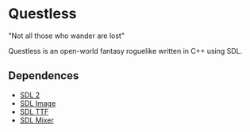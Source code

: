 # Questless
"Not all those who wander are lost"

Questless is an open-world fantasy roguelike written in C++ using SDL.

Dependences
-----------
  * [SDL 2](https://www.libsdl.org/download-2.0.php)
  * [SDL Image](https://www.libsdl.org/projects/SDL_image/)
  * [SDL TTF](https://www.libsdl.org/projects/SDL_ttf/)
  * [SDL Mixer](https://www.libsdl.org/projects/SDL_mixer/)
